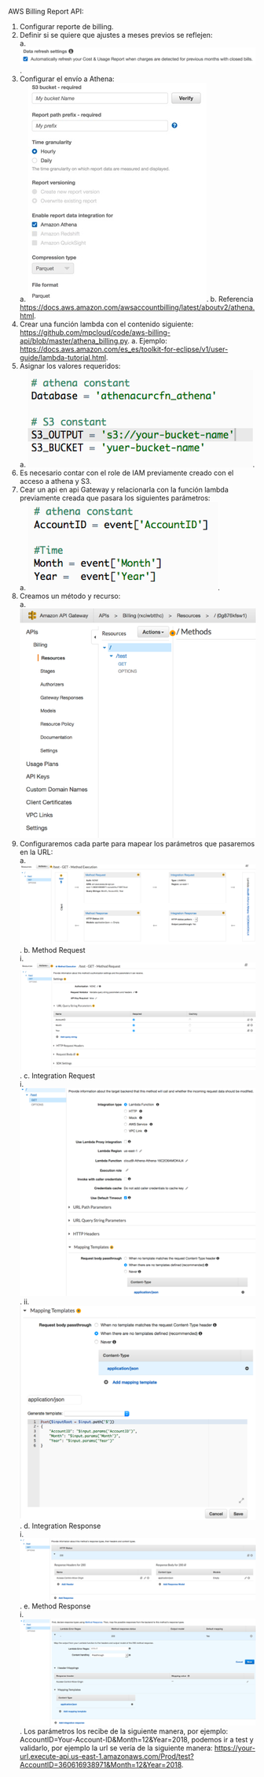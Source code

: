 AWS Billing Report API:

1.	Configurar reporte de billing.  
2.	Definir si se quiere que ajustes a meses previos se reflejen:  
a.	 ![](images/1.png). 
3.	Configurar el envío a Athena:  
a.	 ![](images/2.jpg). 
b.	Referencia https://docs.aws.amazon.com/awsaccountbilling/latest/aboutv2/athena.html. 
4.	Crear una función lambda con el contenido siguiente: https://github.com/mpcloud/code/aws-billing-api/blob/master/athena_billing.py. 
a.	Ejemplo: https://docs.aws.amazon.com/es_es/toolkit-for-eclipse/v1/user-guide/lambda-tutorial.html. 
5.	Asignar los valores requeridos:  
a.	 ![](images/3.png). 
6.	Es necesario contar con el role de IAM previamente creado con el acceso a athena y S3.  
7.	Cear un api en api Gateway y relacionarla con la función lambda previamente creada que pasara los siguientes parámetros:  
a.	 ![](images/4.png). 
8.	Creamos un método y recurso:  
a.	 ![](images/5.png)  
9.	Configuraremos cada parte para mapear los parámetros que pasaremos en la URL:  
a.	 ![](images/6.png). 
b.	Method Request  
i.   ![](images/7.png). 
c.	Integration Request  
i.   ![](images/8.png). 
ii.  ![](images/9.png). 
d.	Integration Response  
i.  ![](images/10.png). 
e.	Method Response  
i.  ![](images/11.png). 
Los parámetros los recibe de la siguiente manera, por ejemplo: AccountID=Your-Account-ID&Month=12&Year=2018, podemos ir a test y validarlo, por ejemplo la url se vería de la siguiente manera: https://your-url.execute-api.us-east-1.amazonaws.com/Prod/test?AccountID=360616938971&Month=12&Year=2018. 

